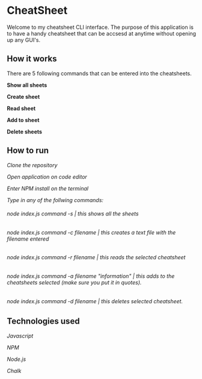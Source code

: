 # CheatSheet
Welcome to my cheatsheet CLI interface. The purpose of this application is to have a handy cheatsheet that can be accsesd at anytime without opening up any GUI's. 

## How it works
 There are 5 following commands that can be entered into the cheatsheets. 
 
 **Show all sheets**
 
 **Create sheet**
 
 **Read sheet**
 
 **Add to sheet**

**Delete sheets**

## How to run
 *Clone the repository*
 
 *Open application on code editor*
 
 *Enter NPM install on the terminal*

*Type in any of the follwing commands:*
###### node index.js command -s | this shows all the sheets
###### node index.js command -c filename | this creates a text file with the filename entered
###### node index.js command -r filename | this reads the selected cheatsheet
###### node index.js command -a filename "information" | this adds to the cheatsheets selected (make sure you put it in quotes).
###### node index.js command -d filename | this deletes selected cheatsheet.

## Technologies used
*Javascript*

*NPM*

*Node.js*

*Chalk*
